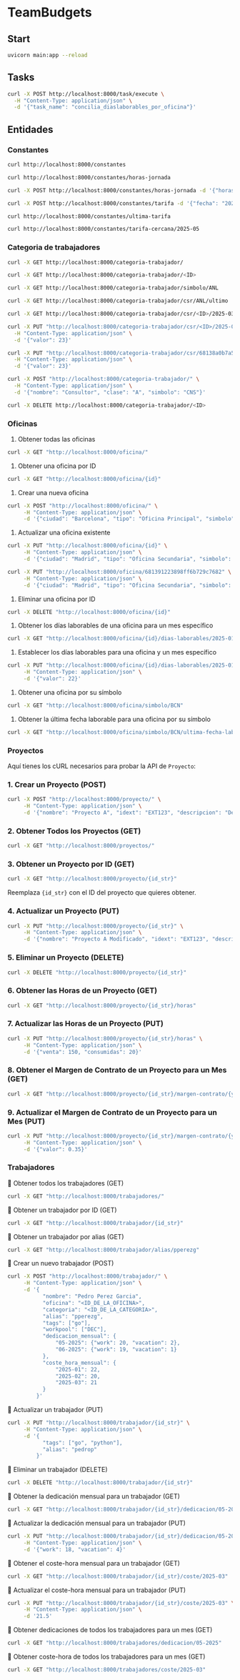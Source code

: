 # TeamBudgets

## Start

```bash
uvicorn main:app --reload
```


## Tasks

```bash
curl -X POST http://localhost:8000/task/execute \
  -H "Content-Type: application/json" \
  -d '{"task_name": "concilia_diaslaborables_por_oficina"}'
```

## Entidades

### Constantes

```bash
curl http://localhost:8000/constantes
```

```bash
curl http://localhost:8000/constantes/horas-jornada
```

```bash
curl -X POST http://localhost:8000/constantes/horas-jornada -d '{"horas": 9}' -H "Content-Type: application/json"
``` 

```bash 
curl -X POST http://localhost:8000/constantes/tarifa -d '{"fecha": "2025-02", "valor": 50.0}' -H "Content-Type: application/json"
``` 

```bash
curl http://localhost:8000/constantes/ultima-tarifa
``` 

```bash
curl http://localhost:8000/constantes/tarifa-cercana/2025-05
```

### Categoria de trabajadores

```bash
curl -X GET http://localhost:8000/categoria-trabajador/
``` 

```bash
curl -X GET http://localhost:8000/categoria-trabajador/<ID>
```

```bash
curl -X GET http://localhost:8000/categoria-trabajador/simbolo/ANL
```

```bash
curl -X GET http://localhost:8000/categoria-trabajador/csr/ANL/ultimo
``` 

```bash
curl -X GET http://localhost:8000/categoria-trabajador/csr/<ID>/2025-03
``` 

```bash
curl -X PUT "http://localhost:8000/categoria-trabajador/csr/<ID>/2025-04" \
  -H "Content-Type: application/json" \
  -d '{"valor": 23}'

curl -X PUT "http://localhost:8000/categoria-trabajador/csr/68138a0b7a56c166c1379f32/2025-04" \
  -H "Content-Type: application/json" \
  -d '{"valor": 23}'  
```

```bash
curl -X POST "http://localhost:8000/categoria-trabajador/" \
  -H "Content-Type: application/json" \
  -d '{"nombre": "Consultor", "clase": "A", "simbolo": "CNS"}'
```

```bash
curl -X DELETE http://localhost:8000/categoria-trabajador/<ID>
```

### Oficinas

1. Obtener todas las oficinas

```bash
curl -X GET "http://localhost:8000/oficina/"
```

1. Obtener una oficina por ID

```bash
curl -X GET "http://localhost:8000/oficina/{id}"
```

1. Crear una nueva oficina

```bash
curl -X POST "http://localhost:8000/oficina/" \
     -H "Content-Type: application/json" \
     -d '{"ciudad": "Barcelona", "tipo": "Oficina Principal", "simbolo": "BCN"}'
```

1. Actualizar una oficina existente

```bash
curl -X PUT "http://localhost:8000/oficina/{id}" \
     -H "Content-Type: application/json" \
     -d '{"ciudad": "Madrid", "tipo": "Oficina Secundaria", "simbolo": "MAD"}'

curl -X PUT "http://localhost:8000/oficina/681391223898ff6b729c7682" \
     -H "Content-Type: application/json" \
     -d '{"ciudad": "Madrid", "tipo": "Oficina Secundaria", "simbolo": "MAD"}'


```

1. Eliminar una oficina por ID

```bash
curl -X DELETE "http://localhost:8000/oficina/{id}"
``` 

1. Obtener los días laborables de una oficina para un mes específico

```bash
curl -X GET "http://localhost:8000/oficina/{id}/dias-laborables/2025-01"
``` 

1. Establecer los días laborables para una oficina y un mes específico

```bash
curl -X PUT "http://localhost:8000/oficina/{id}/dias-laborables/2025-01" \
     -H "Content-Type: application/json" \
     -d '{"valor": 22}'
```

1. Obtener una oficina por su símbolo

```bash
curl -X GET "http://localhost:8000/oficina/simbolo/BCN"
```

1. Obtener la última fecha laborable para una oficina por su símbolo

```bash
curl -X GET "http://localhost:8000/oficina/simbolo/BCN/ultima-fecha-laborable"
```

### Proyectos 

Aquí tienes los cURL necesarios para probar la API de `Proyecto`:

### 1. **Crear un Proyecto (POST)**
```bash
curl -X POST "http://localhost:8000/proyecto/" \
     -H "Content-Type: application/json" \
     -d '{"nombre": "Proyecto A", "idext": "EXT123", "descripcion": "Descripción del Proyecto A", "horas": {"venta": 100, "consumidas": 5}, "margen_contrato": {"2025-01": 0.3, "2025-02": 0.4, "2025-03": 0.5}}'
```

### 2. **Obtener Todos los Proyectos (GET)**
```bash
curl -X GET "http://localhost:8000/proyectos/"
```

### 3. **Obtener un Proyecto por ID (GET)**
```bash
curl -X GET "http://localhost:8000/proyecto/{id_str}"
```
Reemplaza `{id_str}` con el ID del proyecto que quieres obtener.

### 4. **Actualizar un Proyecto (PUT)**

```bash
curl -X PUT "http://localhost:8000/proyecto/{id_str}" \
     -H "Content-Type: application/json" \
     -d '{"nombre": "Proyecto A Modificado", "idext": "EXT123", "descripcion": "Descripción actualizada", "horas": {"venta": 120, "consumidas": 10}}'
```

### 5. **Eliminar un Proyecto (DELETE)**

```bash
curl -X DELETE "http://localhost:8000/proyecto/{id_str}"
```

### 6. **Obtener las Horas de un Proyecto (GET)**

```bash
curl -X GET "http://localhost:8000/proyecto/{id_str}/horas"
```

### 7. **Actualizar las Horas de un Proyecto (PUT)**

```bash
curl -X PUT "http://localhost:8000/proyecto/{id_str}/horas" \
     -H "Content-Type: application/json" \
     -d '{"venta": 150, "consumidas": 20}'
```

### 8. **Obtener el Margen de Contrato de un Proyecto para un Mes (GET)**
```bash
curl -X GET "http://localhost:8000/proyecto/{id_str}/margen-contrato/{yyyy_mm}"
```

### 9. **Actualizar el Margen de Contrato de un Proyecto para un Mes (PUT)**

```bash
curl -X PUT "http://localhost:8000/proyecto/{id_str}/margen-contrato/{yyyy_mm}" \
     -H "Content-Type: application/json" \
     -d '{"valor": 0.35}'
```


### Trabajadores

🔹 Obtener todos los trabajadores (GET)

```bash
curl -X GET "http://localhost:8000/trabajadores/"
```

🔹 Obtener un trabajador por ID (GET)

```bash
curl -X GET "http://localhost:8000/trabajador/{id_str}"
```


🔹 Obtener un trabajador por alias (GET)

```bash
curl -X GET "http://localhost:8000/trabajador/alias/pperezg"
```

🔹 Crear un nuevo trabajador (POST)

```bash
curl -X POST "http://localhost:8000/trabajador/" \
     -H "Content-Type: application/json" \
     -d '{
           "nombre": "Pedro Perez Garcia",
           "oficina": "<ID_DE_LA_OFICINA>",
           "categoria": "<ID_DE_LA_CATEGORIA>",
           "alias": "pperezg",
           "tags": ["go"],
           "workpool": ["DEC"],
           "dedicacion_mensual": {
               "05-2025": {"work": 20, "vacation": 2},
               "06-2025": {"work": 19, "vacation": 1}
           },
           "coste_hora_mensual": {
               "2025-01": 22,
               "2025-02": 20,
               "2025-03": 21
           }
         }'
```

🔹 Actualizar un trabajador (PUT)

```bash
curl -X PUT "http://localhost:8000/trabajador/{id_str}" \
     -H "Content-Type: application/json" \
     -d '{
           "tags": ["go", "python"],
           "alias": "pedrop"
         }'
```

🔹 Eliminar un trabajador (DELETE)

```bash
curl -X DELETE "http://localhost:8000/trabajador/{id_str}"
```

🔹 Obtener la dedicación mensual para un trabajador (GET)

```bash
curl -X GET "http://localhost:8000/trabajador/{id_str}/dedicacion/05-2025"
```

🔹 Actualizar la dedicación mensual para un trabajador (PUT)

```bash
curl -X PUT "http://localhost:8000/trabajador/{id_str}/dedicacion/05-2025" \
     -H "Content-Type: application/json" \
     -d '{"work": 18, "vacation": 4}'
```

🔹 Obtener el coste-hora mensual para un trabajador (GET)

```bash
curl -X GET "http://localhost:8000/trabajador/{id_str}/coste/2025-03"
``` 

🔹 Actualizar el coste-hora mensual para un trabajador (PUT)

```bash
curl -X PUT "http://localhost:8000/trabajador/{id_str}/coste/2025-03" \
     -H "Content-Type: application/json" \
     -d '21.5'
``` 

🔹 Obtener dedicaciones de todos los trabajadores para un mes (GET)

```bash
curl -X GET "http://localhost:8000/trabajadores/dedicacion/05-2025"
``` 

🔹 Obtener coste-hora de todos los trabajadores para un mes (GET)

```bash
curl -X GET "http://localhost:8000/trabajadores/coste/2025-03"
```